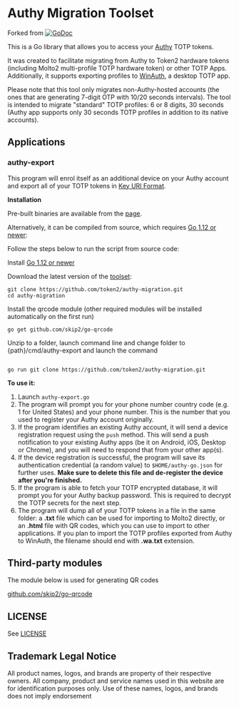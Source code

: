 # Authy Migration Toolset


Forked from [![GoDoc](https://godoc.org/github.com/alexzorin/authy?status.svg)](https://godoc.org/github.com/alexzorin/authy)

This is a Go library that allows you to access your [Authy](https://authy.com) TOTP tokens.

It was created to facilitate migrating from Authy to Token2 hardware tokens (including Molto2 multi-profile TOTP hardware token) or other TOTP Apps. Additionally, it supports exporting profiles to [WinAuth](https://winauth.github.io/winauth/index.html), a desktop TOTP app.


Please note that this tool only migrates non-Authy-hosted accounts (the ones that are generating 7-digit OTP with 10/20 seconds intervals). The tool is intended to migrate "standard" TOTP profiles: 6 or 8 digits, 30 seconds (Authy app supports only 30 seconds TOTP profiles in addition to its native accounts).

## Applications

### authy-export
This program will enrol itself as an additional device on your Authy account and export all of your TOTP tokens in [Key URI Format](https://github.com/google/google-authenticator/wiki/Key-Uri-Format).

**Installation**

Pre-built binaries are available from the [page](https://www.token2.swiss/site/page/how-to-transfer-totp-profiles-from-authy-to-a-token2-hardware-token).

Alternatively, it can be compiled from source, which requires [Go 1.12 or newer](https://golang.org/doc/install):

Follow the steps below to run the script from source code:

Install [Go 1.12 or newer](https://golang.org/doc/install)

Download the latest version of the [toolset](https://github.com/token2/authy-migration/archive/refs/heads/master.zip):

```shell
git clone https://github.com/token2/authy-migration.git
cd authy-migration
```

Install the qrcode module (other required modules will be installed automatically on the first run)

```shell
go get github.com/skip2/go-qrcode
```

Unzip to a folder, launch command line and change folder to {path}/cmd/authy-export and launch the command

```shell

go run git clone https://github.com/token2/authy-migration.git

```

**To use it:**

1. Launch `authy-export.go`
2. The program will prompt you for your phone number country code (e.g. 1 for United States) and your phone number. This is the number that you used to register your Authy account originally.
3. If the program identifies an existing Authy account, it will send a device registration request using the `push` method. This will send a push notification to your existing Authy apps (be it on Android, iOS, Desktop or Chrome), and you will need to respond that from your other app(s).
4. If the device registration is successful, the program will save its authentication credential (a random value) to `$HOME/authy-go.json` for further uses. **Make sure to delete this file and de-register the device after you're finished.**
5. If the program is able to fetch your TOTP encrypted database, it will prompt you for your Authy backup password. This is required to decrypt the TOTP secrets for the next step. 
6. The program will dump all of your TOTP tokens in a file in the same folder: a **.txt** file which can be used for importing to Molto2 directly, or an **.html** file with QR codes, which you can use to import to other applications. If you plan to import the TOTP profiles exported from Authy to WinAuth, the filename should end with **.wa.txt** extension.

## Third-party modules
The module below is used for generating QR codes
 
[github.com/skip2/go-qrcode](https://github.com/skip2/go-qrcode)
 


## LICENSE

See [LICENSE](LICENSE)

## Trademark Legal Notice

All product names, logos, and brands are property of their respective owners. All company, product and service names used in this website are for identification purposes only. Use of these names, logos, and brands does not imply endorsement
